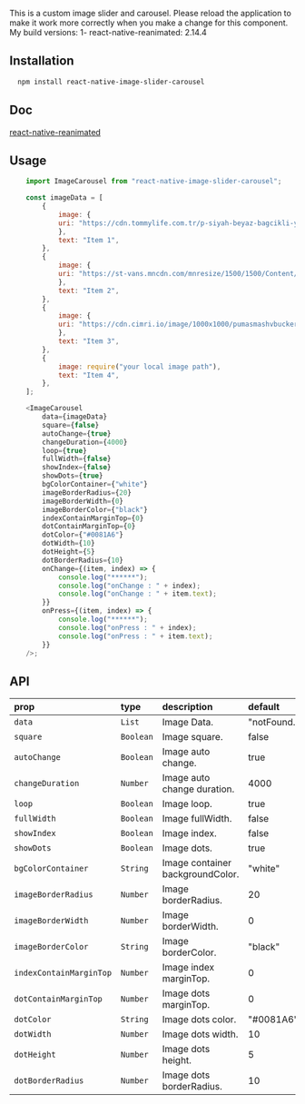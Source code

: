 This is a custom image slider and carousel.
Please reload the application to make it work more correctly when you make a change for this component.
My build versions:
1- react-native-reanimated: 2.14.4

## Installation

```bash
  npm install react-native-image-slider-carousel
```

## Doc

[react-native-reanimated](https://docs.swmansion.com/react-native-reanimated/)

## Usage

```js
    import ImageCarousel from "react-native-image-slider-carousel";

    const imageData = [
        {
            image: {
            uri: "https://cdn.tommylife.com.tr/p-siyah-beyaz-bagcikli-yuksek-taban-suni-deri-erkek-spor-ayakkabi-89111-spor-ayakkabi-tommylife-t11er-89111-173162-32-O.jpg",
            },
            text: "Item 1",
        },
        {
            image: {
            uri: "https://st-vans.mncdn.com/mnresize/1500/1500/Content/media/ProductImg/original/637639363468969344.jpg",
            },
            text: "Item 2",
        },
        {
            image: {
            uri: "https://cdn.cimri.io/image/1000x1000/pumasmashvbuckerkeksporayakkabgri_208856385.jpg",
            },
            text: "Item 3",
        },
        {
            image: require("your local image path"),
            text: "Item 4",
        },
    ];

    <ImageCarousel
        data={imageData}
        square={false}
        autoChange={true}
        changeDuration={4000}
        loop={true}
        fullWidth={false}
        showIndex={false}
        showDots={true}
        bgColorContainer={"white"}
        imageBorderRadius={20}
        imageBorderWidth={0}
        imageBorderColor={"black"}
        indexContainMarginTop={0}
        dotContainMarginTop={0}
        dotColor={"#0081A6"}
        dotWidth={10}
        dotHeight={5}
        dotBorderRadius={10}
        onChange={(item, index) => {
            console.log("******");
            console.log("onChange : " + index);
            console.log("onChange : " + item.text);
        }}
        onPress={(item, index) => {
            console.log("******");
            console.log("onPress : " + index);
            console.log("onPress : " + item.text);
        }}
    />;
```

## API

| prop                    | type      | description                      | default        |
| :---------------------- | :-------- | :------------------------------- | :------------- |
| `data`                  | `List`    | Image Data.                      | "notFound.png" |
| `square`                | `Boolean` | Image square.                    | false          |
| `autoChange`            | `Boolean` | Image auto change.               | true           |
| `changeDuration`        | `Number`  | Image auto change duration.      | 4000           |
| `loop`                  | `Boolean` | Image loop.                      | true           |
| `fullWidth`             | `Boolean` | Image fullWidth.                 | false          |
| `showIndex`             | `Boolean` | Image index.                     | false          |
| `showDots`              | `Boolean` | Image dots.                      | true           |
| `bgColorContainer`      | `String`  | Image container backgroundColor. | "white"        |
| `imageBorderRadius`     | `Number`  | Image borderRadius.              | 20             |
| `imageBorderWidth`      | `Number`  | Image borderWidth.               | 0              |
| `imageBorderColor`      | `String`  | Image borderColor.               | "black"        |
| `indexContainMarginTop` | `Number`  | Image index marginTop.           | 0              |
| `dotContainMarginTop`   | `Number`  | Image dots marginTop.            | 0              |
| `dotColor`              | `String`  | Image dots color.                | "#0081A6"      |
| `dotWidth`              | `Number`  | Image dots width.                | 10             |
| `dotHeight`             | `Number`  | Image dots height.               | 5              |
| `dotBorderRadius`       | `Number`  | Image dots borderRadius.         | 10             |
